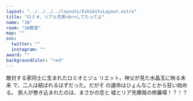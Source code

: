 ```yaml
---
layout: "../../../../layouts/ExhibitsLayout.astro"
title: "ロミオ、リアル充実<br>してたってよ"
name: "3A"
room: "3A教室"
map: ""
sns:
  twitter: ""
  instagram: ""
award: ""
backgroundColor: "red"
---
```


敵対する家同士に生まれたロミオとジュ
リエット。神父が見た水晶玉に映る未来
で、二人は結ばれるはずだった。だがそ
の運命はひょんなことから狂い始める。
旅人が巻き込まれたのは、まさかの恋と
嘘とリア充爆発の修羅場！？！？
